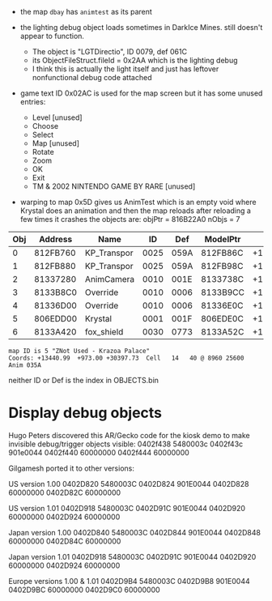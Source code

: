 - the map `dbay` has `animtest` as its parent
- the lighting debug object loads sometimes in DarkIce Mines. still doesn't appear to function.
    - The object is "LGTDirectio", ID 0079, def 061C
    - its ObjectFileStruct.fileId = 0x2AA which is the lighting debug
    - I think this is actually the light itself and just has leftover nonfunctional debug code attached
- game text ID 0x02AC is used for the map screen but it has some unused entries:
    - Level [unused]
    - Choose
    - Select
    - Map [unused]
    - Rotate
    - Zoom
    - OK
    - Exit
    - TM &  2002 NINTENDO  GAME BY RARE [unused]

- warping to map 0x5D gives us AnimTest which is an empty void where Krystal does an animation and then the map reloads
    after reloading a few times it crashes
    the objects are:
    objPtr = 816B22A0 nObjs = 7

Obj|Address |Name       |ID  |Def |ModelPtr|XPos     |YPos     |ZPos     |Ch
---|--------|-----------|----|----|--------|---------|---------|---------|--
  0|812FB760|KP_Transpor|0025|059A|812FB86C|+19373.80|   +23.00|+30080.00| 0
  1|812FB880|KP_Transpor|0025|059A|812FB98C|+13440.99|  +973.00|+30397.73| 0
  2|81337280|AnimCamera |0010|001E|8133738C|+13440.99|  +973.00|+30397.73| 0
  3|8133B8C0|Override   |0010|0006|8133B9CC|+13440.99|  +973.00|+30397.73| 0
  4|81336D00|Override   |0010|0006|81336E0C|+13440.99|  +973.00|+30397.73| 0
  5|806EDD00|Krystal    |0001|001F|806EDE0C|+13440.99|  +973.00|+30397.73| 2
  6|8133A420|fox_shield |0030|0773|8133A52C|+13440.99|  +973.00|+30397.73| 0

    map ID is 5 "ZNot Used - Krazoa Palace"
    Coords: +13440.99  +973.00 +30397.73  Cell   14   40 @ 8960 25600
    Anim 035A

neither ID or Def is the index in OBJECTS.bin

# Display debug objects
Hugo Peters discovered this AR/Gecko code for the kiosk demo to make invisible debug/trigger objects visible:
0402f438 5480003c
0402f43c 901e0044
0402f440 60000000
0402f444 60000000

Gilgamesh ported it to other versions:

US version 1.00
0402D820 5480003C
0402D824 901E0044
0402D828 60000000
0402D82C 60000000

US version 1.01
0402D918 5480003C
0402D91C 901E0044
0402D920 60000000
0402D924 60000000

Japan version 1.00
0402D840 5480003C
0402D844 901E0044
0402D848 60000000
0402D84C 60000000

Japan version 1.01
0402D918 5480003C
0402D91C 901E0044
0402D920 60000000
0402D924 60000000

Europe versions 1.00 & 1.01
0402D9B4 5480003C
0402D9B8 901E0044
0402D9BC 60000000
0402D9C0 60000000
